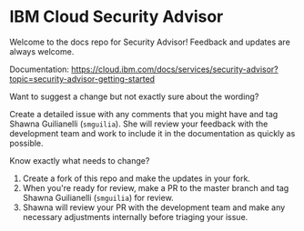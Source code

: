 
# IBM Cloud Security Advisor

Welcome to the docs repo for Security Advisor! Feedback and updates are always welcome.


Documentation: https://cloud.ibm.com/docs/services/security-advisor?topic=security-advisor-getting-started










Want to suggest a change but not exactly sure about the wording?

Create a detailed issue with any comments that you might have and tag Shawna Guilianelli (`smguilia`). She will review your feedback with the development team and work to include it in the documentation as quickly as possible.

Know exactly what needs to change?

1. Create a fork of this repo and make the updates in your fork.
2. When you're ready for review, make a PR to the master branch and tag Shawna Guilianelli (`smguilia`) for review.
3. Shawna will review your PR with the development team and make any necessary adjustments internally before triaging your issue.


